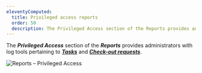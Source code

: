 ```yaml
---
eleventyComputed:
  title: Privileged access reports
  order: 50
  description: The Privileged Access section of the Reports provides administrators with log tools pertaining to tasks and check-out requests.
---
```

The ***Privileged Access*** section of the ***Reports*** provides administrators with log tools pertaining to [***Tasks***](/hub/privileged-access-management/privileged-access-reports/tasks/) and [***Check-out requests***](/hub/privileged-access-management/privileged-access-reports/check-out-requests/).

![Reports – Privileged Access](https://webdevolutions.azureedge.net/docs/en/hub/Hub2297.png)

